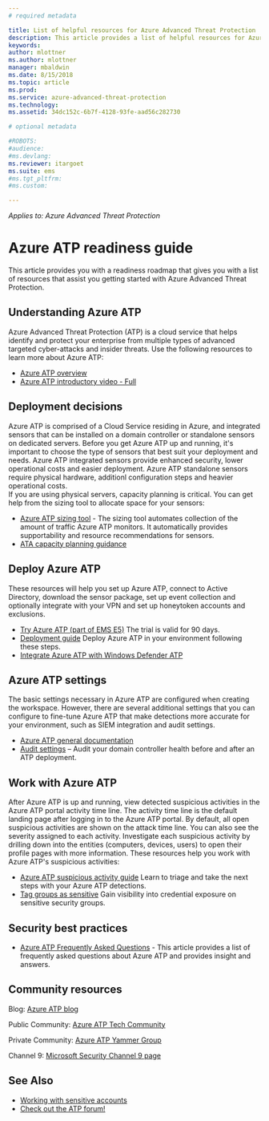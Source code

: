 ```yaml
---
# required metadata

title: List of helpful resources for Azure Advanced Threat Protection | Microsoft Docs
description: This article provides a list of helpful resources for Azure ATP 
keywords:
author: mlottner
ms.author: mlottner
manager: mbaldwin
ms.date: 8/15/2018
ms.topic: article
ms.prod:
ms.service: azure-advanced-threat-protection
ms.technology:
ms.assetid: 34dc152c-6b7f-4128-93fe-aad56c282730

# optional metadata

#ROBOTS:
#audience:
#ms.devlang:
ms.reviewer: itargoet
ms.suite: ems
#ms.tgt_pltfrm:
#ms.custom:

---
```


*Applies to: Azure Advanced Threat Protection*



# Azure ATP readiness guide

This article provides you with a readiness roadmap that gives you with a list of resources that assist you getting started with Azure Advanced Threat Protection. 

## Understanding Azure ATP

Azure Advanced Threat Protection (ATP) is a cloud service that helps identify and protect your enterprise from multiple types of advanced targeted cyber-attacks and insider threats. 
Use the following resources to learn more about Azure ATP: 
- [Azure ATP overview](what-is-atp.md)
- [Azure ATP introductory video - Full](https://www.youtube.com/watch?v=KX-xpFc0sBw) 

## Deployment decisions

Azure ATP is comprised of a Cloud Service residing in Azure, and integrated sensors that can be installed on a domain controller or standalone sensors on dedicated servers. Before you get Azure ATP up and running, it's important to choose the type of sensors that best suit your deployment and needs. Azure ATP integrated sensors provide enhanced security, lower operational costs and easier deployment. Azure ATP standalone sensors require physical hardware, additionl configuration steps and heavier operational costs. <br>If you are using physical servers, capacity planning is critical. You can get help from the sizing tool to allocate space for your sensors: 
- [Azure ATP sizing tool](http://aka.ms/aatpsizingtool) - The sizing tool automates collection of the amount of traffic Azure ATP monitors. It automatically provides supportability and resource recommendations for sensors. 
- [ATA capacity planning guidance](atp-capacity-planning.md)

## Deploy Azure ATP

These resources will help you set up Azure ATP, connect to Active Directory, download the sensor package, set up event collection and optionally integrate with your VPN and set up honeytoken accounts and exclusions. 
- [Try Azure ATP (part of EMS E5)](http://aka.ms/aatptrial)  The trial is valid for 90 days.
- [Deployment guide](install-atp-step1.md)  Deploy Azure ATP in your environment following these steps.
- [Integrate Azure ATP with Windows Defender ATP](integrate-wd-atp.md)

## Azure ATP settings

The basic settings necessary in Azure ATP are configured when creating the workspace. However, there are several additional settings that you can configure to fine-tune Azure ATP that make detections more accurate for your environment, such as SIEM integration and audit settings. 

- [Azure ATP general documentation](what-is-atp.md)
- [Audit settings](https://blogs.technet.microsoft.com/positivesecurity/2017/08/18/ata-auditing-auditpol-advanced-audit-settings-enforcement-lightweight-gateway-service-discovery/) – Audit your domain controller health before and after an ATP deployment. 

## Work with Azure ATP

After Azure ATP is up and running, view detected suspicious activities in the Azure ATP portal activity time line. The activity time line is the default landing page after logging in to the Azure ATP portal. By default, all open suspicious activities are shown on the attack time line. You can also see the severity assigned to each activity. Investigate each suspicious activity by drilling down into the entities (computers, devices, users) to open their profile pages with more information. These resources help you work with Azure ATP's suspicious activities: 

- [Azure ATP suspicious activity guide](suspicious-activity-guide.md) Learn to triage and take the next steps with your Azure ATP detections.
- [Tag groups as sensitive](sensitive-accounts.md) Gain visibility into credential exposure on sensitive security groups.

## Security best practices

- [Azure ATP Frequently Asked Questions](atp-technical-faq.md) - This article provides a list of frequently asked questions about Azure ATP and provides insight and answers. 

## Community resources

Blog: [Azure ATP blog](https://aka.ms/aatpblog)

Public Community: [Azure ATP Tech Community](https://aka.ms/AatpCom)

Private Community: [Azure ATP Yammer Group](https://www.yammer.com/azureadvisors/#/threads/inGroup?type=in_group&feedId=9386893&view=all)

Channel 9: [Microsoft Security Channel 9 page](https://channel9.msdn.com/Shows/Microsoft-Security/)



## See Also

- [Working with sensitive accounts](sensitive-accounts.md)
- [Check out the ATP forum!](https://aka.ms/azureatpcommunity)